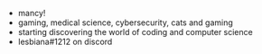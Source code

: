 - mancy!
- gaming, medical science, cybersecurity, cats and gaming
- starting discovering the world of coding and computer science
- lesbiana#1212 on discord 
